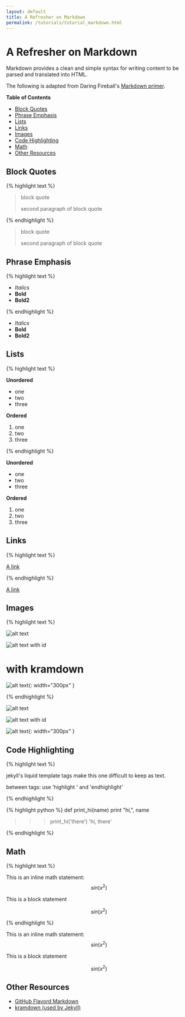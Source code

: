 ```yaml
---
layout: default
title: A Refresher on Markdown
permalink: /tutorials/tutorial_markdown.html
---
```


# A Refresher on Markdown

Markdown provides a clean and simple syntax for writing content to be parsed and translated into HTML.

The following is adapted from Daring Fireball's [Markdown  primer](http://daringfireball.net/projects/markdown/).

<!-- TOC depth:6 withLinks:1 updateOnSave:1 orderedList:0 -->
**Table of Contents**

- [Block Quotes](#block-quotes)
- [Phrase Emphasis](#phrase-emphasis)
- [Lists](#lists)
- [Links](#links)
- [Images](#images)
- [Code Highlighting](#code-highlighting)
- [Math](#math)
- [Other Resources](#other-resources)
<!-- /TOC -->

## Block Quotes

{% highlight text %}

> block quote
>
> second paragraph of block quote

{% endhighlight %}

> block quote
>
> second paragraph of block quote

## Phrase Emphasis


{% highlight text %}

- *Italics*
- **Bold**
- __Bold2__

{% endhighlight %}

- *Italics*
- **Bold**
- __Bold2__

## Lists

{% highlight text %}

**Unordered**

- one
- two
- three

**Ordered**

1. one
2. two
3. three

{% endhighlight %}

**Unordered**

- one
- two
- three

**Ordered**

1. one
2. two
3. three

## Links

{% highlight text %}

[A link](http://www.google.com)

{% endhighlight %}


[A link](http://www.google.com)

<!-- [link with kramdown](url){:target="_blank"} -->

## Images

{% highlight text %}

![alt text](./path/to/image "title")

![alt text with id][id]

# with kramdown
![alt text](./path/to/image "tile"){: width="300px" }

{% endhighlight %}


![alt text](./path/to/image "title")

![alt text with id][id]

![alt text](./path/to/image "tile"){: width="300px" }

## Code Highlighting

{% highlight text %}

jekyll's liquid template tags make this one difficult to keep as text.

between tags: use 'highlight <lang>' and 'endhighlight'

{% endhighlight %}


{% highlight python %}
def print_hi(name)
  print "hi,", name

>>> print_hi('there')
'hi, there'

{% endhighlight %}



## Math

{% highlight text %}

This is an inline math statement: $$sin(x^2)$$

This is a block statement

$$sin(x^2)$$

{% endhighlight %}


This is an inline math statement: $$sin(x^2)$$

This is a block statement

$$sin(x^2)$$

## Other Resources

- [GitHub Flavord Markdown](https://help.github.com/articles/github-flavored-markdown/)
- [kramdown (used by Jekyll)](http://kramdown.gettalong.org/)

[id]: './path/to/image' "title"
